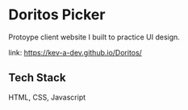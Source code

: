 
# Doritos Picker

Protoype client website I built to practice UI design.

link: https://kev-a-dev.github.io/Doritos/
## Tech Stack

HTML, CSS, Javascript
